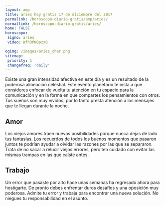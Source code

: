 ```yaml
---
layout: amp
title: aries hoy gratis 17 de diciembre del 2017 
permalink: /horoscopo-diario-gratis/amp/aries/
normallink: /horoscopo-diario-gratis/aries/
home: FALSE
horoscopo:
 signo: aries
 video: Wfh3PNQpzx0

ogimg: /images/aries_char.png
sitemap:
 priority: 1
 changefreq: 'daily'
---
```



Existe una gran intensidad afectiva en este día y es un resultado de la poderosa alineación celestial. Este evento planetario te insta a que consideres enfocar de vuelta tu atención en tu espacio para la comunicación y en la forma en que compartes los pensamientos con otros. Tus sueños son muy vívidos, por lo tanto presta atención a los mensajes que te llegan durante la noche.

## Amor

Los viejos amores traen nuevas posibilidades porque nunca dejas de lado tus fantasías. Los recuerdos de todos los buenos momentos que pasaron juntos te podrían ayudar a olvidar las razones por las que se separaron. Trata de no sacar a relucir viejos errores, pero ten cuidado con evitar las mismas trampas en las que caíste antes.

## Trabajo

Un error que pasaste por alto hace unas semanas ha regresado ahora para hostigarte. De pronto debes enfrentar duros desafíos y una oposición muy poderosa. Admite tu error y trabaja para encontrar una nueva solución. No niegues tu responsabilidad en el asunto.